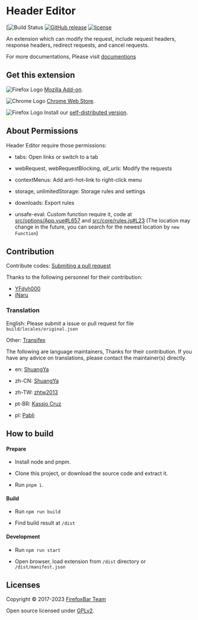 # Header Editor

[![Build Status](https://github.com/FirefoxBar/HeaderEditor/actions/workflows/main.yml/badge.svg)
[![GitHub release](https://img.shields.io/github/release/FirefoxBar/HeaderEditor.svg)](https://github.com/FirefoxBar/HeaderEditor/releases)
[![license](https://img.shields.io/github/license/FirefoxBar/HeaderEditor.svg)](https://github.com/FirefoxBar/HeaderEditor/blob/master/LICENSE)

An extension which can modify the request, include request headers, response headers, redirect requests, and cancel requests.

For more documentations, Please visit [documentions](https://he.firefoxcn.net)

## Get this extension

![Firefox Logo](https://cdnjs.cloudflare.com/ajax/libs/browser-logos/73.0.0/firefox/firefox_16x16.png) [Mozilla Add-on](https://addons.mozilla.org/en-US/firefox/addon/header-editor/).

![Chrome Logo](https://cdnjs.cloudflare.com/ajax/libs/browser-logos/73.0.0/chrome/chrome_16x16.png) [Chrome Web Store](https://chrome.google.com/webstore/detail/header-editor/eningockdidmgiojffjmkdblpjocbhgh).

![Firefox Logo](https://cdnjs.cloudflare.com/ajax/libs/browser-logos/73.0.0/firefox/firefox_16x16.png) Install our [self-distributed version](https://github.com/FirefoxBar/HeaderEditor/releases).

## About Permissions

Header Editor require those permissions:

* tabs: Open links or switch to a tab

* webRequest, webRequestBlocking, _all_urls_: Modify the requests

* contextMenus: Add anti-hot-link to right-click menu

* storage, unlimitedStorage: Storage rules and settings

* downloads: Export rules

* unsafe-eval: Custom function require it, code at [src/options/App.vue#L657](https://github.com/FirefoxBar/HeaderEditor/blob/master/src/options/App.vue#L657) and [src/core/rules.js#L23](https://github.com/FirefoxBar/HeaderEditor/blob/master/src/core/rules.js#L23) (The location may change in the future, you can search for the newest location by `new Function`)

## Contribution

Contribute codes: [Submiting a pull request](https://github.com/FirefoxBar/HeaderEditor/compare)

Thanks to the following personnel for their contribution:

* [YFdyh000](https://github.com/yfdyh000)
* [iNaru](https://github.com/Inaru)

### Translation

English: Please submit a issue or pull request for file `build/locales/original.json`

Other: [Transifex](https://www.transifex.com/sytec/header-editor/)

The following are language maintainers, Thanks for their contribution. If you have any advice on translations, please contact the maintainer(s) directly.

* en: [ShuangYa](https://github.com/sylingd)

* zh-CN: [ShuangYa](https://github.com/sylingd)

* zh-TW: [zhtw2013](https://github.com/zhtw2013)

* pt-BR: [Kassio Cruz](https://www.transifex.com/user/profile/kassiocs/)

* pl: [Pabli](https://github.com/pabli24)

## How to build

#### Prepare

* Install node and pnpm.

* Clone this project, or download the source code and extract it.

* Run `pnpm i`.

#### Build

* Run `npm run build`

* Find build result at `/dist`

#### Development

* Run `npm run start`

* Open browser, load extension from `/dist` directory or `/dist/manifest.json`

## Licenses

Copyright © 2017-2023 [FirefoxBar Team](http://team.firefoxcn.net)

Open source licensed under [GPLv2](LICENSE).